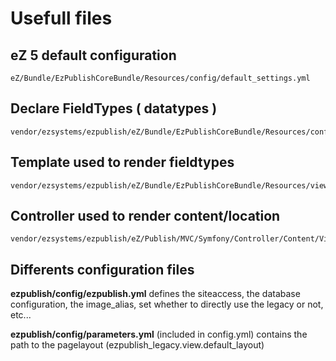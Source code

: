 Usefull files
=============

eZ 5 default configuration
--------------------------

    eZ/Bundle/EzPublishCoreBundle/Resources/config/default_settings.yml

Declare FieldTypes ( datatypes )
--------------------------------

    vendor/ezsystems/ezpublish/eZ/Bundle/EzPublishCoreBundle/Resources/config/fieldtypes.yml

Template used to render fieldtypes
----------------------------------

    vendor/ezsystems/ezpublish/eZ/Bundle/EzPublishCoreBundle/Resources/views/content_fields.html.twig

Controller used to render content/location
------------------------------------------

    vendor/ezsystems/ezpublish/eZ/Publish/MVC/Symfony/Controller/Content/ViewController.php

Differents configuration files
------------------------------

**ezpublish/config/ezpublish.yml** defines the siteaccess, the database
configuration, the image\_alias, set whether to directly use the legacy or not,
etc...

**ezpublish/config/parameters.yml** (included in config.yml) contains the path
to the pagelayout (ezpublish\_legacy.view.default\_layout)
